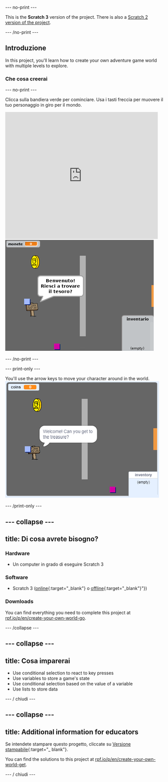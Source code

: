 \--- no-print \---

This is the **Scratch 3** version of the project. There is also a [Scratch 2 version of the project](https://projects.raspberrypi.org/en/projects/create-your-own-world-scratch2).

\--- /no-print \---

## Introduzione

In this project, you'll learn how to create your own adventure game world with multiple levels to explore.

### Che cosa creerai

\--- no-print \---

Clicca sulla bandiera verde per cominciare. Usa i tasti freccia per muovere il tuo personaggio in giro per il mondo.

<div class="scratch-preview">
  <iframe allowtransparency="true" width="485" height="402" src="https://scratch.mit.edu/projects/embed/258757783/?autostart=false" frameborder="0" scrolling="no"></iframe>
  <img src="images/world-final.png">
</div>

\--- /no-print \---

\--- print-only \---

You'll use the arrow keys to move your character around in the world. ![showcase.png](images/showcase.png)

\--- /print-only \---

## \--- collapse \---

## title: Di cosa avrete bisogno?

### Hardware

- Un computer in grado di eseguire Scratch 3

### Software

- Scratch 3 ([online](http://rpf.io/scratchon){:target="_blank"} o [offline](http://rpf.io/scratchoff){:target="_blank"}"})

### Downloads

You can find everything you need to complete this project at [rpf.io/p/en/create-your-own-world-go](https://rpf.io/p/en/create-your-own-world-go).

\--- /collapse \---

## \--- collapse \---

## title: Cosa imparerai

- Use conditional selection to react to key presses
- Use variables to store a game's state
- Use conditional selection based on the value of a variable
- Use lists to store data

\--- / chiudi \---

## \--- collapse \---

## title: Additional information for educators

Se intendete stampare questo progetto, cliccate su [Versione stampabile](https://projects.raspberrypi.org/en/projects/create-your-own-world/print){:target="_ blank"}.

You can find the solutions to this project at [rpf.io/p/en/create-your-own-world-get](https://rpf.io/p/en/create-your-own-world-get).

\--- / chiudi \---